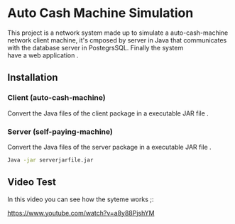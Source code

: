 # Auto Cash Machine Simulation

This project is a network system made up to simulate a auto-cash-machine network client machine, 
it's cmposed by server in Java that communicates with the database server in PostegrsSQL. Finally the system  
have a web application .


## Installation

### Client (auto-cash-machine)

Convert the Java files of the client package in a executable  JAR file .

### Server (self-paying-machine)

Convert the Java files of the server package in a executable  JAR file .

```bash
Java -jar serverjarfile.jar
```



## Video Test
In this video you can see how the syteme works ;:

https://www.youtube.com/watch?v=a8y88PjshYM

